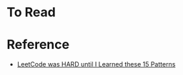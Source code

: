# To Read


# Reference
* [LeetCode was HARD until I Learned these 15 Patterns](https://blog.algomaster.io/p/15-leetcode-patterns)
